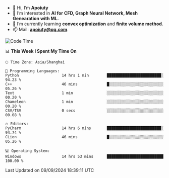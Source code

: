 - 👋 Hi, I’m **Apoiuty**
- 👀 I’m interested in **AI for CFD, Graph Neural Network, Mesh Genearation with ML.**
- 🌱 I’m currently learning **convex optimization** and **finite volume method**.
- 📫 Mail: **apoiuty@qq.com**.


<!--START_SECTION:waka-->
![Code Time](http://img.shields.io/badge/Code%20Time-1%2C228%20hrs%202%20mins-blue)

📊 **This Week I Spent My Time On** 

```text
🕑︎ Time Zone: Asia/Shanghai

💬 Programming Languages: 
Python                   14 hrs 1 min        ████████████████████████░   94.23 % 
C++                      46 mins             █░░░░░░░░░░░░░░░░░░░░░░░░   05.26 % 
Text                     1 min               ░░░░░░░░░░░░░░░░░░░░░░░░░   00.20 % 
Chameleon                1 min               ░░░░░░░░░░░░░░░░░░░░░░░░░   00.20 % 
CSV/TSV                  0 secs              ░░░░░░░░░░░░░░░░░░░░░░░░░   00.08 % 

🔥 Editors: 
PyCharm                  14 hrs 6 mins       ████████████████████████░   94.74 % 
CLion                    46 mins             █░░░░░░░░░░░░░░░░░░░░░░░░   05.26 % 

💻 Operating System: 
Windows                  14 hrs 53 mins      █████████████████████████   100.00 % 
```


 Last Updated on 09/09/2024 18:39:11 UTC
<!--END_SECTION:waka-->



<!---
Apoiuty/Apoiuty is a ✨ special ✨ repository because its `README.md` (this file) appears on your GitHub profile.
You can click the Preview link to take a look at your changes.
--->
